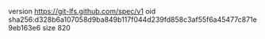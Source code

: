 version https://git-lfs.github.com/spec/v1
oid sha256:d328b6a107058d9ba849b117f044d239fd858c3af55f6a45477c871e9eb163e6
size 820
